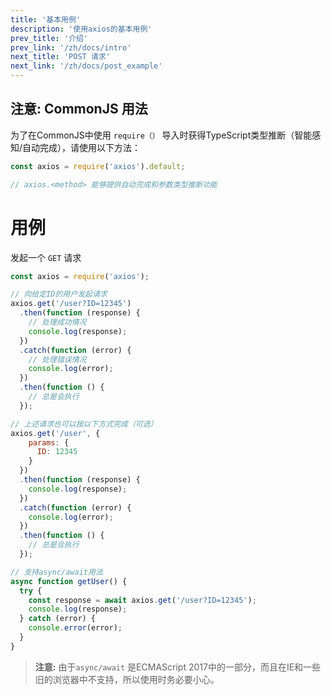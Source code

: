 ```yaml
---
title: '基本用例'
description: '使用axios的基本用例'
prev_title: '介绍'
prev_link: '/zh/docs/intro'
next_title: 'POST 请求'
next_link: '/zh/docs/post_example'
---
```


## 注意: CommonJS 用法
为了在CommonJS中使用 `require（）` 导入时获得TypeScript类型推断（智能感知/自动完成），请使用以下方法：

```js
const axios = require('axios').default;

// axios.<method> 能够提供自动完成和参数类型推断功能
```

# 用例

发起一个 `GET` 请求

```js
const axios = require('axios');

// 向给定ID的用户发起请求
axios.get('/user?ID=12345')
  .then(function (response) {
    // 处理成功情况
    console.log(response);
  })
  .catch(function (error) {
    // 处理错误情况
    console.log(error);
  })
  .then(function () {
    // 总是会执行
  });

// 上述请求也可以按以下方式完成（可选）
axios.get('/user', {
    params: {
      ID: 12345
    }
  })
  .then(function (response) {
    console.log(response);
  })
  .catch(function (error) {
    console.log(error);
  })
  .then(function () {
    // 总是会执行
  });  

// 支持async/await用法
async function getUser() {
  try {
    const response = await axios.get('/user?ID=12345');
    console.log(response);
  } catch (error) {
    console.error(error);
  }
}
```

> **注意:** 由于`async/await` 是ECMAScript 2017中的一部分，而且在IE和一些旧的浏览器中不支持，所以使用时务必要小心。